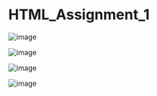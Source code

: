 # HTML_Assignment_1

![image](https://user-images.githubusercontent.com/125757028/224077380-8682e5cc-0fb0-4d3a-aa16-908439ef78a3.png)


![image](https://user-images.githubusercontent.com/125757028/224077469-446f8802-850b-4bea-aaa2-a3a86513b059.png)


![image](https://user-images.githubusercontent.com/125757028/224077579-4c946e2c-ebf5-4289-8b52-6f73a5333b0b.png)


![image](https://user-images.githubusercontent.com/125757028/224077627-7c044d18-28dd-4b7a-92d3-f43780aa2a07.png)

